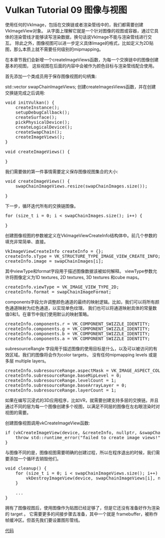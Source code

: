 # Vulkan Tutorial 09 图像与视图

使用任何的VkImage，包括在交换链或者渲染管线中的，我们都需要创建VkImageView对象。
从字面上理解它就是一个针对图像的视图或容器，通过它具体的渲染管线才能够读写渲染数据，换句话说VkImage不能与渲染管线进行交互。
除此之外，图像视图可以进一步定义具体Image的格式，比如定义为2D贴图，那么本质上就不需要任何级别的mipmapping。

 

在本章节我们会新增一个createImageViews函数，为每一个交换链中的图像创建基本的视图，
这些视图在后面的内容中会被作为颜色目标与渲染管线配合使用。

首先添加一个类成员用于保存图像视图的句柄集:

std::vector<VkImageView> swapChainImageViews;
创建createImagesViews函数，并在创建交换链完成之后调用:

<pre>
void initVulkan() {
    createInstance();
    setupDebugCallback();
    createSurface();
    pickPhysicalDevice();
    createLogicalDevice();
    createSwapChain();
    createImageViews();
}

void createImageViews() {

}
</pre>

我们需要做的第一件事情需要定义保存图像视图集合的大小:

<pre>
void createImageViews() {
    swapChainImageViews.resize(swapChainImages.size());

}
</pre>

下一步，循环迭代所有的交换链图像。
<pre>
for (size_t i = 0; i < swapChainImages.size(); i++) {

}
</pre>

创建图像视图的参数被定义在VkImageViewCreateInfo结构体中。前几个参数的填充非常简单、直接。

<pre>
VkImageViewCreateInfo createInfo = {};
createInfo.sType = VK_STRUCTURE_TYPE_IMAGE_VIEW_CREATE_INFO;
createInfo.image = swapChainImages[i];
</pre>

其中viewType和format字段用于描述图像数据该被如何解释。
viewType参数允许将图像定义为1D textures, 2D textures, 3D textures 和cube maps。

<pre>
createInfo.viewType = VK_IMAGE_VIEW_TYPE_2D;
createInfo.format = swapChainImageFormat;
</pre>

components字段允许调整颜色通道的最终的映射逻辑。比如，我们可以将所有颜色通道映射为红色通道，以实现单色纹理。
我们也可以将通道映射具体的常量数值0和1。在章节中我们使用默认的映射策略。

<pre>
createInfo.components.r = VK_COMPONENT_SWIZZLE_IDENTITY;
createInfo.components.g = VK_COMPONENT_SWIZZLE_IDENTITY;
createInfo.components.b = VK_COMPONENT_SWIZZLE_IDENTITY;
createInfo.components.a = VK_COMPONENT_SWIZZLE_IDENTITY;
</pre>

subresourceRangle 字段用于描述图像的使用目标是什么，以及可以被访问的有效区域。我们的图像将会作为color targets，
没有任何mipmapping levels 或是多层 multiple layers。

<pre>
createInfo.subresourceRange.aspectMask = VK_IMAGE_ASPECT_COLOR_BIT;
createInfo.subresourceRange.baseMipLevel = 0;
createInfo.subresourceRange.levelCount = 1;
createInfo.subresourceRange.baseArrayLayer = 0;
createInfo.subresourceRange.layerCount = 1;
</pre>

如果在编写沉浸式的3D应用程序，比如VR，就需要创建支持多层的交换链。并且通过不同的层为每一个图像创建多个视图，以满足不同层的图像在左右眼渲染时对视图的需要。

 
创建图像视图调用vkCreateImageView函数:

<pre>
if (vkCreateImageView(device, &createInfo, nullptr, &swapChainImageViews[i]) != VK_SUCCESS) {
    throw std::runtime_error("failed to create image views!");
}
</pre>

与图像不同的是，图像视图需要明确的创建过程，所以在程序退出的时候，我们需要添加一个循环去销毁他们。

<pre>
void cleanup() {
    for (size_t i = 0; i < swapChainImageViews.size(); i++) {
        vkDestroyImageView(device, swapChainImageViews[i], nullptr);
    }

    ...
}
</pre>

拥有了图像视图后，使用图像作为贴图已经足够了，但是它还没有准备好作为渲染的 target 。
它需要更多的间接步骤去准备，其中一个就是 framebuffer，被称作帧缓冲区。但首先我们要设置图形管线。

[代码](src/09.cpp)

